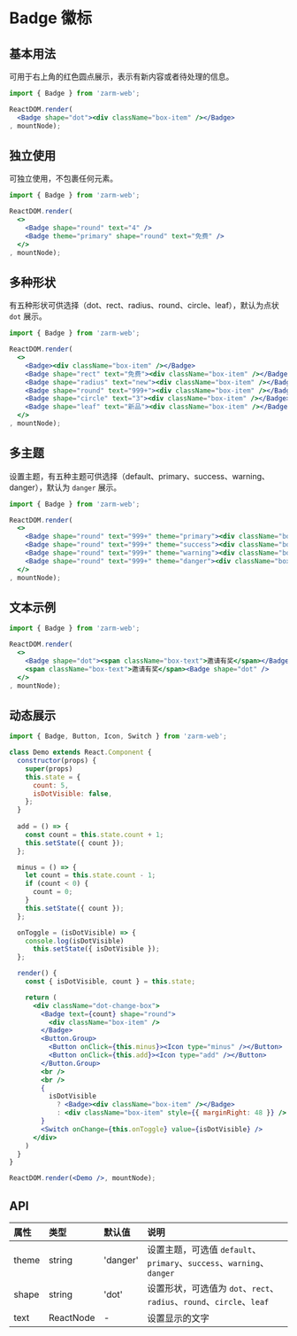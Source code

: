 # Badge 徽标



## 基本用法
可用于右上角的红色圆点展示，表示有新内容或者待处理的信息。

```jsx
import { Badge } from 'zarm-web';

ReactDOM.render(
  <Badge shape="dot"><div className="box-item" /></Badge>
, mountNode);
```



## 独立使用
可独立使用，不包裹任何元素。

```jsx
import { Badge } from 'zarm-web';

ReactDOM.render(
  <>
    <Badge shape="round" text="4" />
    <Badge theme="primary" shape="round" text="免费" />
  </>
, mountNode);
```



## 多种形状
有五种形状可供选择（dot、rect、radius、round、circle、leaf），默认为点状 `dot` 展示。

```jsx
import { Badge } from 'zarm-web';

ReactDOM.render(
  <>
    <Badge><div className="box-item" /></Badge>
    <Badge shape="rect" text="免费"><div className="box-item" /></Badge>
    <Badge shape="radius" text="new"><div className="box-item" /></Badge>
    <Badge shape="round" text="999+"><div className="box-item" /></Badge>
    <Badge shape="circle" text="3"><div className="box-item" /></Badge>
    <Badge shape="leaf" text="新品"><div className="box-item" /></Badge>
  </>
, mountNode);
```



## 多主题
设置主题，有五种主题可供选择（default、primary、success、warning、danger），默认为 `danger` 展示。

```jsx
import { Badge } from 'zarm-web';

ReactDOM.render(
  <>
    <Badge shape="round" text="999+" theme="primary"><div className="box-item" /></Badge>
    <Badge shape="round" text="999+" theme="success"><div className="box-item" /></Badge>
    <Badge shape="round" text="999+" theme="warning"><div className="box-item" /></Badge>
    <Badge shape="round" text="999+" theme="danger"><div className="box-item" /></Badge>
  </>
, mountNode);
```



## 文本示例

```jsx
import { Badge } from 'zarm-web';

ReactDOM.render(
  <>
    <Badge shape="dot"><span className="box-text">邀请有奖</span></Badge>
    <span className="box-text">邀请有奖</span><Badge shape="dot" />
  </>
, mountNode);
```



## 动态展示

```jsx
import { Badge, Button, Icon, Switch } from 'zarm-web';

class Demo extends React.Component {
  constructor(props) {
    super(props)
    this.state = {
      count: 5,
      isDotVisible: false,
    };
  }
  
  add = () => {
    const count = this.state.count + 1;
    this.setState({ count });
  };

  minus = () => {
    let count = this.state.count - 1;
    if (count < 0) {
      count = 0;
    }
    this.setState({ count });
  };

  onToggle = (isDotVisible) => {
    console.log(isDotVisible)
      this.setState({ isDotVisible });
  };

  render() {
    const { isDotVisible, count } = this.state;

    return (
      <div className="dot-change-box">
        <Badge text={count} shape="round">
          <div className="box-item" />
        </Badge>
        <Button.Group>
          <Button onClick={this.minus}><Icon type="minus" /></Button>
          <Button onClick={this.add}><Icon type="add" /></Button>
        </Button.Group>
        <br />
        <br />
        {
          isDotVisible
            ? <Badge><div className="box-item" /></Badge>
            : <div className="box-item" style={{ marginRight: 48 }} />
        }
        <Switch onChange={this.onToggle} value={isDotVisible} />
      </div>
    )
  }
}

ReactDOM.render(<Demo />, mountNode);
```



## API

| 属性 | 类型 | 默认值 | 说明 |
| :--- | :--- | :--- | :--- |
| theme | string | 'danger' | 设置主题，可选值 `default`、`primary`、`success`、`warning`、`danger` |
| shape | string | 'dot' | 设置形状，可选值为 `dot`、`rect`、`radius`、`round`、`circle`、`leaf` |
| text | ReactNode | - | 设置显示的文字 |
